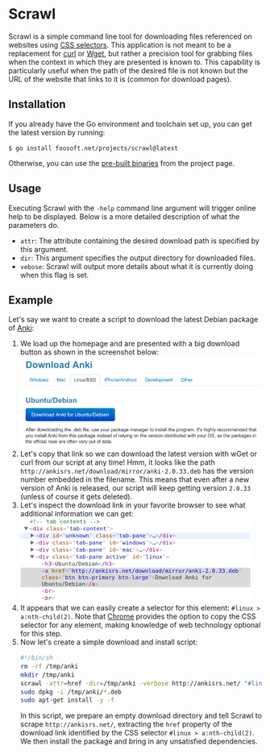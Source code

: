 <!-- +++
Area = "projects"
GitHub = "scrawl"
Layout = "page"
Tags = ["css", "downloader", "golang", "mit license", "scrawl", "web"]
Description = "Command line CSS selector-based web scraper and downloader."
Collection = "ProjectsComplete"
+++ -->

# Scrawl

Scrawl is a simple command line tool for downloading files referenced on websites using [CSS
selectors](http://www.w3schools.com/cssref/css_selectors.asp). This application is not meant to be a replacement for
[curl](http://curl.haxx.se/) or [Wget](https://www.gnu.org/software/wget/), but rather a precision tool for grabbing
files when the context in which they are presented is known to. This capability is particularly useful when the path of
the desired file is not known but the URL of the website that links to it is (common for download pages).

## Installation

If you already have the Go environment and toolchain set up, you can get the latest version by running:

```
$ go install foosoft.net/projects/scrawl@latest
```

Otherwise, you can use the [pre-built binaries](https://github.com/FooSoft/scrawl/releases) from the project page.

## Usage

Executing Scrawl with the `-help` command line argument will trigger online help to be displayed. Below is a more
detailed description of what the parameters do.

*   `attr`: The attribute containing the desired download path is specified by this argument.
*   `dir`: This argument specifies the output directory for downloaded files.
*   `vebose`: Scrawl will output more details about what it is currently doing when this flag is set.

## Example

Let's say we want to create a script to download the latest Debian package of [Anki](http://ankisrs.net/):

1.  We load up the homepage and are presented with a big download button as shown in the screenshot below: \
    ![](img/anki.png)
2.  Let's copy that link so we can download the latest version with wGet or curl from our script at any time!  Hmm, it
    looks like the path `http://ankisrs.net/download/mirror/anki-2.0.33.deb` has the version number embedded in the
    filename. This means that even after a new version of Anki is released, our script will keep getting version
    `2.0.33` (unless of course it gets deleted).
3.  Let's inspect the download link in your favorite browser to see what additional information we can get: \
    ![](img/inspect.png)
4.  It appears that we can easily create a selector for this element: `#linux > a:nth-child(2)`.  Note that
    [Chrome](https://www.google.com/chrome/) provides the option to copy the CSS selector for any element, making
    knowledge of web technology optional for this step.
5.  Now let's create a simple download and install script:
    ```bash
    #!/bin/sh
    rm -rf /tmp/anki
    mkdir /tmp/anki
    scrawl -attr=href -dir=/tmp/anki -verbose http://ankisrs.net/ "#linux > a:nth-child(2)"
    sudo dpkg -i /tmp/anki/*.deb
    sudo apt-get install -y -f
    ```
    In this script, we prepare an empty download directory and tell Scrawl to scrape `http://ankisrs.net/`, extracting
    the `href` property of the download link identified by the CSS selector `#linux > a:nth-child(2)`. We then install
    the package and bring in any unsatisfied dependencies.
